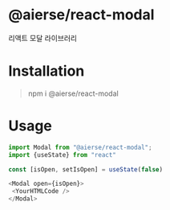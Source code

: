 # @aierse/react-modal

리액트 모달 라이브러리

# Installation

> npm i @aierse/react-modal

# Usage

```js
import Modal from "@aierse/react-modal";
import {useState} from "react"

const [isOpen, setIsOpen] = useState(false)

<Modal open={isOpen}>
 <YourHTMLCode />
</Modal>
```
